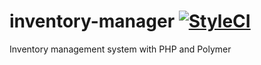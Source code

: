 # inventory-manager [![StyleCI](https://styleci.io/repos/46257313/shield)](https://styleci.io/repos/46257313)
Inventory management system with PHP and Polymer
